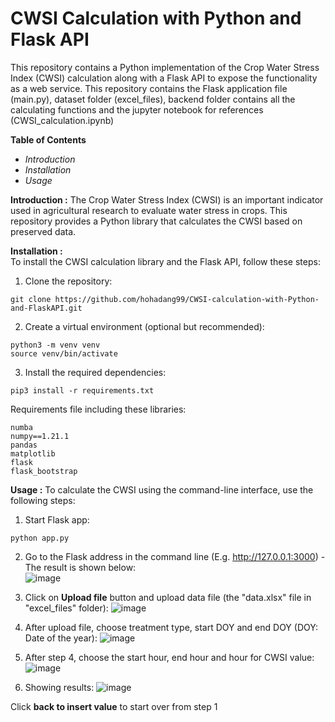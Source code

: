 # CWSI Calculation with Python and Flask API
This repository contains a Python implementation of the Crop Water Stress Index (CWSI) calculation along with a Flask API to expose the functionality as a web service.
This repository contains the Flask application file (main.py), dataset folder (excel_files), backend folder contains all the calculating functions and the jupyter notebook for references (CWSI_calculation.ipynb)

**Table of Contents**
- _Introduction_
- _Installation_
- _Usage_

**Introduction :**
The Crop Water Stress Index (CWSI) is an important indicator used in agricultural research to evaluate water stress in crops. This repository provides a Python library that calculates the CWSI based on preserved data.

**Installation :**  
To install the CWSI calculation library and the Flask API, follow these steps:

1. Clone the repository:
```
git clone https://github.com/hohadang99/CWSI-calculation-with-Python-and-FlaskAPI.git
```

2. Create a virtual environment (optional but recommended):
```
python3 -m venv venv
source venv/bin/activate
```

3. Install the required dependencies:
```
pip3 install -r requirements.txt
```

Requirements file including these libraries:
```
numba
numpy==1.21.1
pandas
matplotlib
flask
flask_bootstrap
```

**Usage :**
To calculate the CWSI using the command-line interface, use the following steps:

1. Start Flask app:
```
python app.py
```

2. Go to the Flask address in the command line (E.g. http://127.0.0.1:3000) - The result is shown below:   
![image](https://github.com/lhomanh/CWSI-Calculation-with-Python-and-FlaskAPI/assets/60242356/64a0e411-ee68-47d9-8cf9-2c2374465660)


3. Click on **Upload file** button and upload data file (the "data.xlsx" file in "excel_files" folder):
![image](https://github.com/lhomanh/CWSI-Calculation-with-Python-and-FlaskAPI/assets/60242356/9a485f61-ccf4-45f1-8004-aa17b8598fe5)


4. After upload file, choose treatment type, start DOY and end DOY (DOY: Date of the year):
![image](https://github.com/lhomanh/CWSI-Calculation-with-Python-and-FlaskAPI/assets/60242356/7d9b0717-b5d2-4566-a89f-181913e74fe6)


5. After step 4, choose the start hour, end hour and hour for CWSI value:
![image](https://github.com/lhomanh/CWSI-Calculation-with-Python-and-FlaskAPI/assets/60242356/adf0373a-2797-421c-aafa-30afa4461331)


6. Showing results:
![image](https://github.com/lhomanh/CWSI-Calculation-with-Python-and-FlaskAPI/assets/60242356/a1f8e6f9-c515-4681-9df2-4adcf9821a2d)

Click **back to insert value** to start over from step 1
